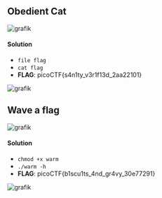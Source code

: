 ## Obedient Cat

![grafik](https://user-images.githubusercontent.com/84674087/141130367-31752a27-caed-40d2-9bfb-23dce8a14274.png)

#### Solution
- `file flag`
- `cat flag`
- **FLAG**: picoCTF{s4n1ty_v3r1f13d_2aa22101}

![grafik](https://user-images.githubusercontent.com/84674087/141129265-6beaa1cd-4b02-4229-95e2-eb4b3ce11a3b.png)

## Wave a flag

![grafik](https://user-images.githubusercontent.com/84674087/141129139-6442abd3-b02c-4f3c-8550-eb46a9a1042c.png)

#### Solution
- `chmod +x warm`
- `./warm -h`
- **FLAG**: picoCTF{b1scu1ts_4nd_gr4vy_30e77291}

![grafik](https://user-images.githubusercontent.com/84674087/141129922-edee3212-516c-48b6-844d-df449a87e209.png)
